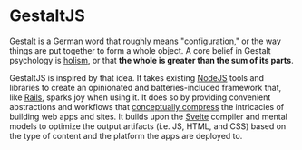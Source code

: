 # GestaltJS

Gestalt is a German word that roughly means "configuration," or the way things are put together to form a whole object. A core belief in Gestalt psychology is [holism](https://www.verywellmind.com/what-is-holism-4685432), or that **the whole is greater than the sum of its parts**. 

GestaltJS is inspired by that idea. It takes existing [NodeJS](https://nodejs.org/en/) tools and libraries to create an opinionated and batteries-included framework that, like [Rails](https://rubyonrails.org/), sparks joy when using it. It does so by providing convenient abstractions and workflows that [conceptually compress](https://m.signalvnoise.com/conceptual-compression-means-beginners-dont-need-to-know-sql-hallelujah/) the intricacies of building web apps and sites. It builds upon the [Svelte](https://svelte.dev) compiler and mental models to optimize the output artifacts (i.e. JS, HTML, and CSS) based on the type of content and the platform the apps are deployed to.
